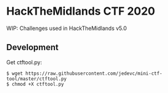 # HackTheMidlands CTF 2020

WIP: Challenges used in HackTheMidlands v5.0

## Development

Get ctftool.py:

	$ wget https://raw.githubusercontent.com/jedevc/mini-ctf-tool/master/ctftool.py
	$ chmod +X ctftool.py

